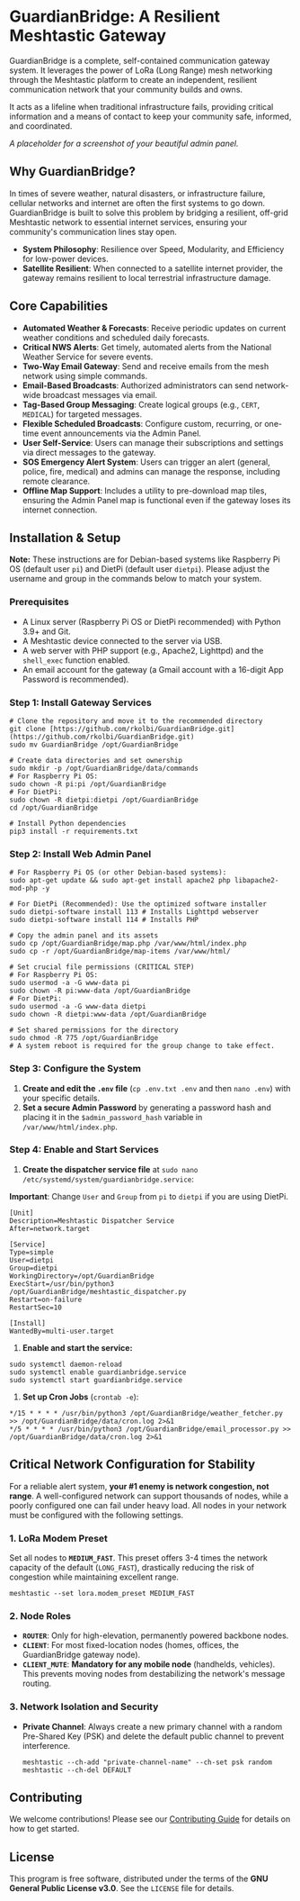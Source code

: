 # GuardianBridge: A Resilient Meshtastic Gateway

GuardianBridge is a complete, self-contained communication gateway system. It leverages the power of LoRa (Long Range) mesh networking through the Meshtastic platform to create an independent, resilient communication network that your community builds and owns.

It acts as a lifeline when traditional infrastructure fails, providing critical information and a means of contact to keep your community safe, informed, and coordinated.

*A placeholder for a screenshot of your beautiful admin panel.*

## Why GuardianBridge?

In times of severe weather, natural disasters, or infrastructure failure, cellular networks and internet are often the first systems to go down. GuardianBridge is built to solve this problem by bridging a resilient, off-grid Meshtastic network to essential internet services, ensuring your community's communication lines stay open.

- **System Philosophy**: Resilience over Speed, Modularity, and Efficiency for low-power devices.
- **Satellite Resilient**: When connected to a satellite internet provider, the gateway remains resilient to local terrestrial infrastructure damage.

## Core Capabilities

- **Automated Weather & Forecasts**: Receive periodic updates on current weather conditions and scheduled daily forecasts.
- **Critical NWS Alerts**: Get timely, automated alerts from the National Weather Service for severe events.
- **Two-Way Email Gateway**: Send and receive emails from the mesh network using simple commands.
- **Email-Based Broadcasts**: Authorized administrators can send network-wide broadcast messages via email.
- **Tag-Based Group Messaging**: Create logical groups (e.g., `CERT`, `MEDICAL`) for targeted messages.
- **Flexible Scheduled Broadcasts**: Configure custom, recurring, or one-time event announcements via the Admin Panel.
- **User Self-Service**: Users can manage their subscriptions and settings via direct messages to the gateway.
- **SOS Emergency Alert System**: Users can trigger an alert (general, police, fire, medical) and admins can manage the response, including remote clearance.
- **Offline Map Support**: Includes a utility to pre-download map tiles, ensuring the Admin Panel map is functional even if the gateway loses its internet connection.

## Installation & Setup

**Note:** These instructions are for Debian-based systems like Raspberry Pi OS (default user `pi`) and DietPi (default user `dietpi`). Please adjust the username and group in the commands below to match your system.

### Prerequisites

- A Linux server (Raspberry Pi OS or DietPi recommended) with Python 3.9+ and Git.
- A Meshtastic device connected to the server via USB.
- A web server with PHP support (e.g., Apache2, Lighttpd) and the `shell_exec` function enabled.
- An email account for the gateway (a Gmail account with a 16-digit App Password is recommended).

### Step 1: Install Gateway Services

```
# Clone the repository and move it to the recommended directory
git clone [https://github.com/rkolbi/GuardianBridge.git](https://github.com/rkolbi/GuardianBridge.git)
sudo mv GuardianBridge /opt/GuardianBridge

# Create data directories and set ownership
sudo mkdir -p /opt/GuardianBridge/data/commands
# For Raspberry Pi OS:
sudo chown -R pi:pi /opt/GuardianBridge 
# For DietPi:
sudo chown -R dietpi:dietpi /opt/GuardianBridge
cd /opt/GuardianBridge

# Install Python dependencies
pip3 install -r requirements.txt
```

### Step 2: Install Web Admin Panel

```
# For Raspberry Pi OS (or other Debian-based systems):
sudo apt-get update && sudo apt-get install apache2 php libapache2-mod-php -y

# For DietPi (Recommended): Use the optimized software installer
sudo dietpi-software install 113 # Installs Lighttpd webserver
sudo dietpi-software install 114 # Installs PHP

# Copy the admin panel and its assets
sudo cp /opt/GuardianBridge/map.php /var/www/html/index.php
sudo cp -r /opt/GuardianBridge/map-items /var/www/html/

# Set crucial file permissions (CRITICAL STEP)
# For Raspberry Pi OS:
sudo usermod -a -G www-data pi
sudo chown -R pi:www-data /opt/GuardianBridge
# For DietPi:
sudo usermod -a -G www-data dietpi
sudo chown -R dietpi:www-data /opt/GuardianBridge

# Set shared permissions for the directory
sudo chmod -R 775 /opt/GuardianBridge
# A system reboot is required for the group change to take effect.
```

### Step 3: Configure the System

1. **Create and edit the `.env` file** (`cp .env.txt .env` and then `nano .env`) with your specific details.
2. **Set a secure Admin Password** by generating a password hash and placing it in the `$admin_password_hash` variable in `/var/www/html/index.php`.

### Step 4: Enable and Start Services

1. **Create the dispatcher service file** at `sudo nano /etc/systemd/system/guardianbridge.service`:

**Important**: Change `User` and `Group` from `pi` to `dietpi` if you are using DietPi.

```
[Unit]
Description=Meshtastic Dispatcher Service
After=network.target

[Service]
Type=simple
User=dietpi
Group=dietpi
WorkingDirectory=/opt/GuardianBridge
ExecStart=/usr/bin/python3 /opt/GuardianBridge/meshtastic_dispatcher.py
Restart=on-failure
RestartSec=10

[Install]
WantedBy=multi-user.target
```

1. **Enable and start the service:**

```
sudo systemctl daemon-reload
sudo systemctl enable guardianbridge.service
sudo systemctl start guardianbridge.service
```

1. **Set up Cron Jobs** (`crontab -e`):

```
*/15 * * * * /usr/bin/python3 /opt/GuardianBridge/weather_fetcher.py >> /opt/GuardianBridge/data/cron.log 2>&1
*/5 * * * * /usr/bin/python3 /opt/GuardianBridge/email_processor.py >> /opt/GuardianBridge/data/cron.log 2>&1
```

## Critical Network Configuration for Stability

For a reliable alert system, **your #1 enemy is network congestion, not range**. A well-configured network can support thousands of nodes, while a poorly configured one can fail under heavy load. All nodes in your network must be configured with the following settings.

### 1. LoRa Modem Preset

Set all nodes to **`MEDIUM_FAST`**. This preset offers 3-4 times the network capacity of the default (`LONG_FAST`), drastically reducing the risk of congestion while maintaining excellent range.

```
meshtastic --set lora.modem_preset MEDIUM_FAST
```

### 2. Node Roles

- **`ROUTER`**: Only for high-elevation, permanently powered backbone nodes.
- **`CLIENT`**: For most fixed-location nodes (homes, offices, the GuardianBridge gateway node).
- **`CLIENT_MUTE`**: **Mandatory for any mobile node** (handhelds, vehicles). This prevents moving nodes from destabilizing the network's message routing.

### 3. Network Isolation and Security

- **Private Channel**: Always create a new primary channel with a random Pre-Shared Key (PSK) and delete the default public channel to prevent interference.

  ```
  meshtastic --ch-add "private-channel-name" --ch-set psk random
  meshtastic --ch-del DEFAULT
  ```

## Contributing

We welcome contributions! Please see our [Contributing Guide](./CONTRIBUTING.md) for details on how to get started.

## License

This program is free software, distributed under the terms of the **GNU General Public License v3.0**. See the `LICENSE` file for details.
